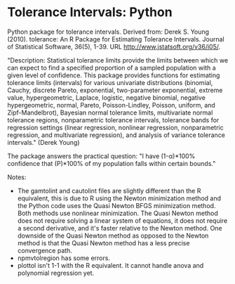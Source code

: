 # Tolerance Intervals: Python
Python package for tolerance intervals. Derived from: Derek S. Young (2010). tolerance: An R Package for Estimating Tolerance Intervals. Journal of Statistical Software, 36(5), 1-39. URL http://www.jstatsoft.org/v36/i05/.

"Description: Statistical tolerance limits provide the limits between which we can expect to find a specified proportion of a sampled population with a given level of confidence.  This package provides functions for estimating tolerance limits (intervals) for various univariate distributions (binomial, Cauchy, discrete Pareto, exponential, two-parameter exponential, extreme value, hypergeometric, Laplace, logistic, negative binomial, negative hypergeometric, normal, Pareto, Poisson-Lindley, Poisson, uniform, and Zipf-Mandelbrot), Bayesian normal tolerance limits, multivariate normal tolerance regions, nonparametric tolerance intervals, tolerance bands for regression settings (linear regression, nonlinear regression, nonparametric regression, and multivariate regression), and analysis of variance tolerance intervals." (Derek Young)

The package answers the practical question: "I have (1-α)*100% confidence that (P)*100% of my population falls within certain bounds."

Notes:
- The gamtolint and cautolint files are slightly different than the R equivalent, this is due to R using the Newton minimization method and the Python code uses the Quasi Newton BFGS minimization method. Both methods use nonlinear minimization. The Quasi Newton method does not require solving a linear system of equations, it does not require a second derivative, and it's faster relative to the Newton method. One downside of the Quasi Newton method as opposed to the Newton method is that the Quasi Newton method has a less precise convergence path. 
- npmvtolregion has some errors. 
- plottol isn't 1-1 with the R equivalent. It cannot handle anova and polynomial regression yet. 
